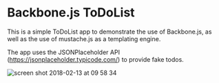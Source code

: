 # Backbone.js ToDoList
This is a simple ToDoList app to demonstrate the use of Backbone.js, as well as the use of mustache.js as a templating engine.

The app uses the JSONPlaceholder API (https://jsonplaceholder.typicode.com/) to provide fake todos.

![screen shot 2018-02-13 at 09 58 34](https://user-images.githubusercontent.com/25869284/36143976-8cbaf196-10a4-11e8-8049-f362ed65e876.png)
